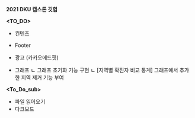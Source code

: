 **2021 DKU 캡스톤 깃헙**

**<TO_DO>**

- 컨텐츠
- Footer
- 광고 (카카오에드핏)

- 그래프
  ㄴ 그래프 초기화 기능 구현
  ㄴ [지역별 확진자 비교 통계] 그래프에서 추가한 지역 제거 기능 부여

**<To_Do_sub>**

- 파일 읽어오기
- 다크모드
